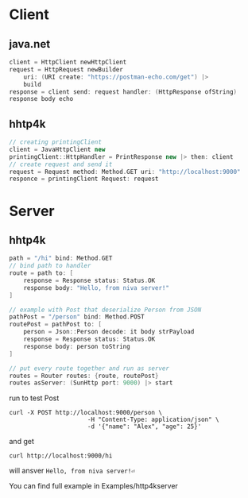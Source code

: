 # Client

## java.net
```Scala
client = HttpClient newHttpClient
request = HttpRequest newBuilder 
    uri: (URI create: "https://postman-echo.com/get") |> 
    build
response = client send: request handler: (HttpResponse ofString)
response body echo
```

## hhtp4k
```Scala
// creating printingClient
client = JavaHttpClient new
printingClient::HttpHandler = PrintResponse new |> then: client
// create request and send it
request = Request method: Method.GET uri: "http://localhost:9000"
responce = printingClient Request: request
```

# Server

## hhtp4k

```Scala
path = "/hi" bind: Method.GET
// bind path to handler
route = path to: [
    response = Response status: Status.OK
    response body: "Hello, from niva server!"
]

// example with Post that deserialize Person from JSON
pathPost = "/person" bind: Method.POST
routePost = pathPost to: [
    person = Json::Person decode: it body strPayload 
    response = Response status: Status.OK
    response body: person toString
]

// put every route together and run as server
routes = Router routes: {route, routePost}
routes asServer: (SunHttp port: 9000) |> start
```

run to test Post 
```
curl -X POST http://localhost:9000/person \                
                      -H "Content-Type: application/json" \
                      -d '{"name": "Alex", "age": 25}'
```
and get
```
curl http://localhost:9000/hi
```
will ansver `Hello, from niva server!⏎`

You can find full example in Examples/http4kserver